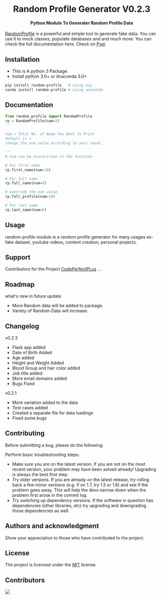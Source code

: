 <h1 align="center">
  <br>
  Random Profile Generator V0.2.3
  <br>
</h1>

<h4 align="center">Python Module To Generater Random Profile Data</h4>

[RandomProfile](https://pypi.org/project/random-profile/) is a powerful and simple tool to generate fake data. You can use it to mock classes, populate databases and and much more. You can check the full documentation here. Check on [Pypi](https://pypi.org/project/random-profile/)

## Installation

- This is A python 3 Package.
- Install python 3.0+ or Anaconda 3.0+

```bash
pip install random-profile   # using pip
conda install random-profile # using anaconda
```

## Documentation

```python
from random_profile import RandomProfile
rp = RandomProfile(num=5)
'''

num = Total No. of Name You Want To Print
default is 1
change the num value according to your needs.

'''
# num can be overwritten in the function

# For first name
rp.first_name(num=10)

# For full name
rp.full_name(num=8)

# override the num value
rp.full_profile(num=10)

# For last name
rp.last_name(num=6)
```

## Usage

random-profile module is a random profile generator for many usages ex- fake dataset, youtube videos, content creation, personal projects.

## Support

Contributors for the Project
[CodePerfectPLus](https://github.com/codePerfectPlus)
...

## Roadmap

what's new in future update

- More Random data will be added to package.
- Variety of Random-Data will increase.

## Changelog

v0.2.3
- Flask app added
- Date of Birth Added
- Age added
- Height and Weight Added
- Blood Group and hair color added
- Job title added
- More email domains added
- Bugs Fixed

v0.2.1
- More variation added to the data
- Test cases added
- Created a separate file for data loadings
- Fixed some bugs

## Contributing

Before submitting a bug, please do the following:

Perform basic troubleshooting steps:

- Make sure you are on the latest version. If you are not on the most recent version, your problem may have been solved already! Upgrading is always the best first step.
- Try older versions. If you are already on the latest release, try rolling back a few minor versions (e.g. if on 1.7, try 1.5 or 1.6) and see if the problem goes away. This will help the devs narrow down when the problem first arose in the commit log.
- Try switching up dependency versions. If the software in question has dependencies (other libraries, etc) try upgrading and downgrading those dependencies as well.

## Authors and acknowledgment

Show your appreciation to those who have contributed to the project.

## License

The project is licensed under the <a href="/LICENSE">MIT</a> license. 

## Contributors

<a href="https://github.com/codePerfectPlus/awesomeScripts/graphs/contributors">
  <img src="https://contrib.rocks/image?repo=codePerfectPlus/randomprofilegenerator" />
</a>

